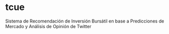 # tcue
Sistema de Recomendación de Inversión Bursátil en base a Predicciones de Mercado y Análisis de Opinión de Twitter
